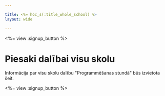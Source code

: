```yaml
---

title: <%= hoc_s(:title_whole_school) %>
layout: wide

---
```


<%= view :signup_button %>

# Piesaki dalībai visu skolu

Informācija par visu skolu dalību "Programmēšanas stundā" būs izvietota šeit.

<%= view :signup_button %>